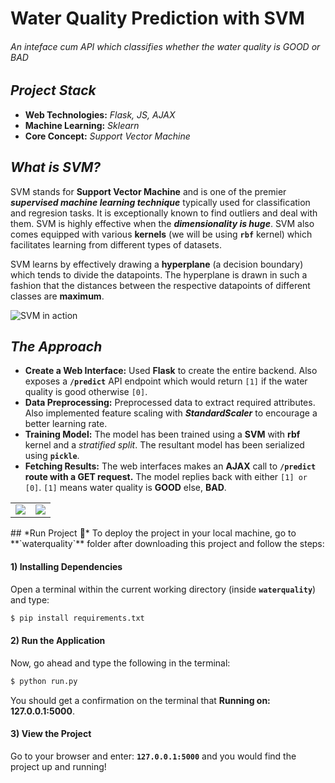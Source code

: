 # Water Quality Prediction with SVM
###### An inteface cum API which classifies whether the water quality is GOOD or BAD

## *Project Stack*
- **Web Technologies:** _Flask, JS, AJAX_
- **Machine Learning:** _Sklearn_
- **Core Concept:** _Support Vector Machine_

## *What is SVM?*
SVM stands for **Support Vector Machine** and is one of the premier **_supervised machine learning technique_** typically used for classification and regresion tasks. It is exceptionally known to find outliers and deal with them. SVM is highly effective when the **_dimensionality is huge_**. SVM also comes equipped with various **kernels** (we will be using **`rbf`** kernel) which facilitates learning from different types of datasets.

SVM learns by effectively drawing a **hyperplane** (a decision boundary) which tends to divide the datapoints. The hyperplane is drawn in such a fashion that the distances between
the respective datapoints of different classes are **maximum**.

![SVM in action](https://i.imgur.com/OUNcvwp.png)

## *The Approach*
- **Create a Web Interface:** Used **Flask** to create the entire backend. Also exposes a **`/predict`** API endpoint which would return `[1]` if the water quality is good otherwise `[0]`.
- **Data Preprocessing:** Preprocessed data to extract required attributes. Also implemented feature scaling with **_StandardScaler_** to encourage a better learning rate.
- **Training Model:** The model has been trained using a **SVM** with **rbf** kernel and a _stratified split_. The resultant model has been serialized using **`pickle`**.
- **Fetching Results:** The web interfaces makes an **AJAX** call to **`/predict` route with a GET request.** The model replies back with either `[1] or [0]`. `[1]` means water quality is **GOOD** else, **BAD**.
<div>
    
    
<div>
  
  <table>
  <tr>
    <td valign="top"><img align=top src="https://i.imgur.com/zY64MhV.png" ></td>
    <td valign="top"><img align=top src="https://i.imgur.com/vvymgNR.png" ></td>
  </tr>
</table>
## *Run Project 🚀*
To deploy the project in your local machine, go to **`waterquality`** folder after downloading this project and follow the steps:

#### 1) Installing Dependencies
Open a terminal within the current working directory (inside **`waterquality`**) and type:

```sh
$ pip install requirements.txt
```
#### 2) Run the Application
Now, go ahead and type the following in the terminal:

```sh
$ python run.py
```
You should get a confirmation on the terminal that **Running on: 127.0.0.1:5000**.

#### 3) View the Project
Go to your browser and enter: **`127.0.0.1:5000`** and you would find the project up and running!
